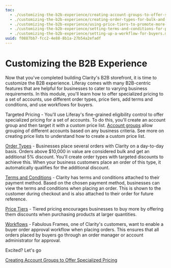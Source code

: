 ```yaml
---
toc:
  - ./customizing-the-b2b-experience/creating-account-groups-to-offer-specialized-pricing.md
  - ./customizing-the-b2b-experience/creating-order-types-for-bulk-and-regular-orders.md
  - ./customizing-the-b2b-experience/using-price-tiers-to-promote-more-buying.md
  - ./customizing-the-b2b-experience/setting-terms-and-conditions-for-payment-methods-and-shipping-options.md
  - ./customizing-the-b2b-experience/setting-up-a-workflow-for-buyers.md
uuid: f0887bb7-fcc2-4e88-8b1a-27b54a2efadf
---
```

# Customizing the B2B Experience

Now that you've completed building Clarity's B2B storefront, it is time to customize the B2B experience. Liferay comes with many B2B-centric features that are helpful for businesses to cater to varying business requirements. In this module, you'll learn how to offer specialized pricing to a set of accounts, use different order types, price tiers, add terms and conditions, and use workflows for buyers. 

Targeted Pricing - You'll use Liferay's fine-grained eligibility control to offer specialized pricing for a set of accounts. To do this, you'll create an account group and then target it with a custom price list. [Account groups](https://learn.liferay.com/w/dxp/users-and-permissions/accounts/account-groups) allow grouping of different accounts based on any business criteria. See more on creating price lists to understand how to create a custom price list.

[Order Types](https://learn.liferay.com/w/commerce/order-management/order-types) - Businesses place several orders with Clarity on a day-to-day basis. Orders above $10,000 in value are considered bulk and get an additional 5% discount. You'll create order types with targeted discounts to achieve this. When your business customers place an order of this type, it automatically qualifies for the additional discount.

[Terms and Conditions](https://learn.liferay.com/w/commerce/order-management/terms-and-conditions) - Clarity has terms and conditions attached to their payment method. Based on the chosen payment method, businesses can view the terms and conditions when placing an order. This is shown to the customer during checkout and is also attached to their order for future reference. 

[Price Tiers](https://learn.liferay.com/w/commerce/pricing/using-price-tiers) - Tiered pricing encourages businesses to buy more by offering them discounts when purchasing products at larger quantities.

[Workflows](https://learn.liferay.com/w/commerce/order-management/order-workflows/introduction-to-order-workflows) - Fabulous Frames, one of Clarity's customers, want to enable a buyer order approval workflow when placing orders. This ensures that all orders placed by buyers go through an order manager or account administrator for approval.

Excited? Let's go

[Creating Account Groups to Offer Specialized Pricing](./customizing-the-b2b-experience/creating-account-groups-to-offer-specialized-pricing.md)